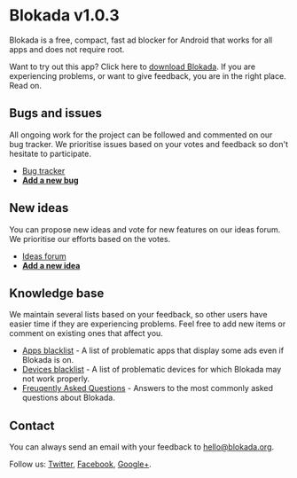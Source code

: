 # Blokada v1.0.3

Blokada is a free, compact, fast ad blocker for Android that works for all apps and does not require root.

Want to try out this app? Click here to [download Blokada](http://go.blokada.org/download_section). If you are experiencing problems, or want to give feedback, you are in the right place. Read on.

## Bugs and issues

All ongoing work for the project can be followed and commented on our bug tracker. We prioritise issues based on your votes and feedback so don't hesitate to participate.

- [Bug tracker](http://go.blokada.org/dev_issues)
- **[Add a new bug](http://go.blokada.org/dev_issues_new)**

## New ideas

You can propose new ideas and vote for new features on our ideas forum. We prioritise our efforts based on the votes.

- [Ideas forum](http://go.blokada.org/dev_ideas_popular)
- **[Add a new idea](http://go.blokada.org/dev_ideas_new)**

## Knowledge base

We maintain several lists based on your feedback, so other users have easier time if they are experiencing problems. Feel free to add new items or comment on existing ones that affect you.

- [Apps blacklist](http://go.blokada.org/dev_blacklist_apps) - A list of problematic apps that display some ads even if Blokada is on.
- [Devices blacklist](http://go.blokada.org/dev_blacklist_devices) - A list of problematic devices for which Blokada may not work properly.
- [Freuqently Asked Questions](http://go.blokada.org/info_faq) - Answers to the most commonly asked questions about Blokada.

## Contact

You can always send an email with your feedback to hello@blokada.org.

Follow us: [Twitter](http://go.blokada.org/social_twitter), [Facebook](http://go.blokada.org/social_facebook), [Google+](http://go.blokada.org/social_gplus).
